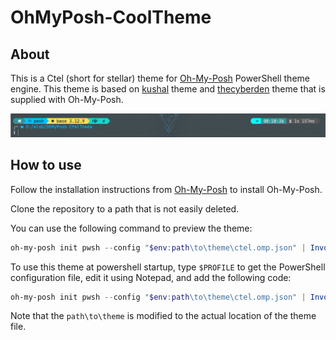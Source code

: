 # OhMyPosh-CoolTheme

## About

This is a Ctel (short for stellar) theme for [Oh-My-Posh](https://github.com/JanDeDobbeleer/oh-my-posh) PowerShell theme engine. This theme is based on [kushal](https://github.com/JanDeDobbeleer/oh-my-posh/blob/main/themes/kushal.omp.json) theme and [thecyberden](https://github.com/JanDeDobbeleer/oh-my-posh/blob/main/themes/thecyberden.omp.json) theme that is supplied with Oh-My-Posh.

![screenshot](./assets/screenshot.png)

## How to use

Follow the installation instructions from [Oh-My-Posh](https://github.com/JanDeDobbeleer/oh-my-posh) to install Oh-My-Posh.

Clone the repository to a path that is not easily deleted.

You can use the following command to preview the theme:

```powershell
oh-my-posh init pwsh --config "$env:path\to\theme\ctel.omp.json" | Invoke-Expression
```

To use this theme at powershell startup, type `$PROFILE` to get the PowerShell configuration file, edit it using Notepad, and add the following code:

```powershell
oh-my-posh init pwsh --config "$env:path\to\theme\ctel.omp.json" | Invoke-Expression
```

Note that the `path\to\theme` is modified to the actual location of the theme file.